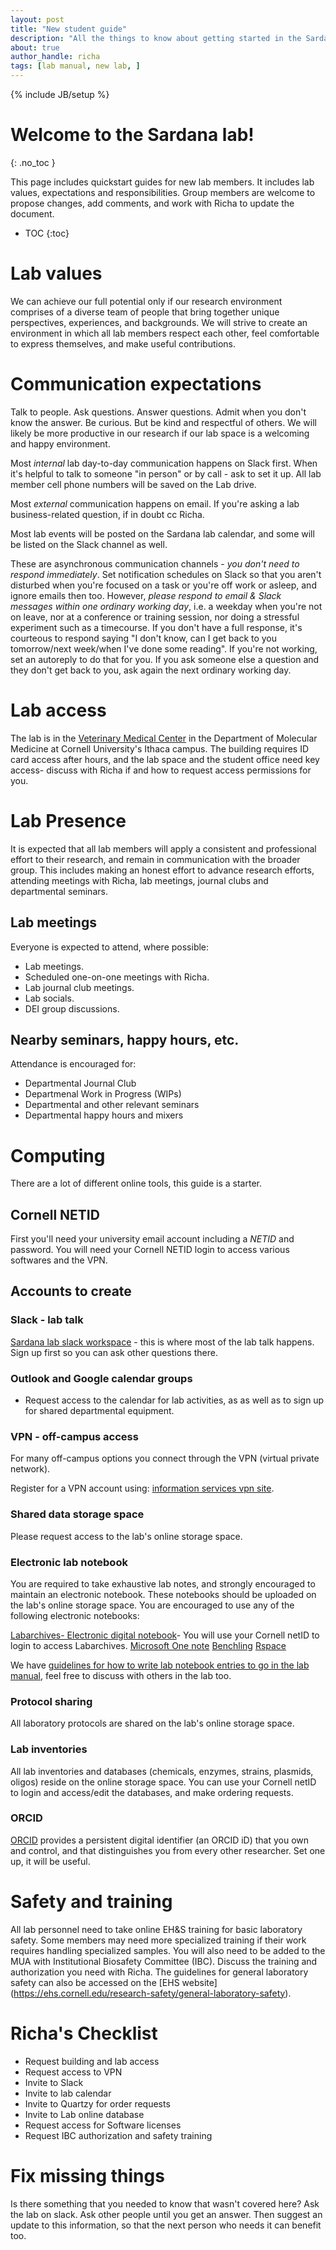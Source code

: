 ```yaml
---
layout: post
title: "New student guide"
description: "All the things to know about getting started in the Sardana lab"
about: true
author_handle: richa
tags: [lab manual, new lab, ]
---
```

{% include JB/setup %}

# Welcome to the Sardana lab!
{: .no_toc }

This page includes quickstart guides for new lab members. It includes lab values, expectations and responsibilities. Group members are welcome to propose changes, add comments, and work with Richa to update the document. 


* TOC
{:toc}

<a name="values"></a>

# Lab values

We can achieve our full potential only if our research environment comprises of a diverse team of people that bring together unique perspectives, experiences, and backgrounds. We will strive to create an environment in which all lab members respect each other, feel comfortable to express themselves, and make useful contributions.

<a name="communication"></a>

# Communication expectations

Talk to people. Ask questions. Answer questions. Admit when you don't know the answer. Be curious. But be kind and respectful of others. We will likely be more productive in our research if our lab space is a welcoming and happy environment.

Most _internal_ lab day-to-day communication happens on Slack first. When it's helpful to talk to someone "in person" or by call - ask to set it up. All lab member cell phone numbers will be saved on the Lab drive.  

Most _external_ communication happens on email. If you're asking a lab business-related question, if in doubt cc Richa.

Most lab events will be posted on the Sardana lab calendar, and some will be listed on the Slack channel as well.

These are asynchronous communication channels - *you don't need to respond immediately*.
Set notification schedules on Slack so that you aren't disturbed when you're focused on a task or you're off work or asleep, and ignore emails then too. However, *please respond to email & Slack messages within one ordinary working day*, i.e. a weekday when you're not on leave, nor at a conference or training session, nor doing a stressful experiment such as a timecourse. 
If you don't have a full response, it's courteous to respond saying "I don't know, can I get back to you tomorrow/next week/when I've done some reading". 
If you're not working, set an autoreply to do that for you. 
If you ask someone else a question and they don't get back to you, ask again the next ordinary working day.

<a name="access"></a>

# Lab access 

The lab is in the [Veterinary Medical Center](https://www.google.com/maps/place/930+Campus+Rd,+Ithaca,+NY+14853/@42.4474267,-76.4673541,17z/data=!3m1!4b1!4m5!3m4!1s0x89d081f87ed5e193:0x37bbabbf4ca02fc8!8m2!3d42.4474267!4d-76.4651654) in the Department of Molecular Medicine at Cornell University's Ithaca campus. The building requires ID card access after hours, and the lab space and the student office need key access- discuss with Richa if and how to request access permissions for you. 


<a name="planning"></a>

# Lab Presence

It is expected that all lab members will apply a consistent and professional effort to their research, and remain in communication with the broader group. This includes making an honest effort to advance research efforts, attending meetings with Richa, lab meetings, journal clubs and departmental seminars. 

## Lab meetings

Everyone is expected to attend, where possible:

* Lab meetings.
* Scheduled one-on-one meetings with Richa.
* Lab journal club meetings.
* Lab socials.
* DEI group discussions.

<!--For full details, see the [meetings overview lab manual page](meetings-overview). --> 


## Nearby seminars, happy hours, etc.

Attendance is encouraged for: 
* Departmental Journal Club
* Departmenal Work in Progress (WIPs)
* Departmental and other relevant seminars
* Departmental happy hours and mixers

<a name="computing"></a>

# Computing

There are a lot of different online tools, this guide is a starter.

## Cornell NETID 

First you'll need your university email account including a *NETID* and password. You will need your Cornell NETID login to access various softwares and the VPN.

<!--The university's email goes by default to [outlook](https://outlook.office.com/owa/?realm=ed.ac.uk), although it is possible to set up with other clients. 
Outlook has the advantage of interfacing with the outlook calendar system, sharepoint, microsoft teams, and so on.
So, we use it for the lab calendar. -->


## Accounts to create

### Slack - lab talk

[Sardana lab slack workspace](https://sardanalabslack.slack.com/) - this is where most of the lab talk happens. Sign up first so you can ask other questions there.

### Outlook and Google calendar groups

- Request access to the calendar for lab activities, as as well as to sign up for shared departmental equipment. 

### VPN - off-campus access

For many off-campus options you connect through the VPN (virtual private network).

Register for a VPN account using: [information services vpn site](https://it.cornell.edu/cuvpn). 

### Shared data storage space

Please request access to the lab's online storage space. 

### Electronic lab notebook

You are required to take exhaustive lab notes, and strongly encouraged to maintain an electronic notebook. These notebooks should be uploaded on the lab's online storage space. You are encouraged to use any of the following electronic notebooks:

[Labarchives- Electronic digital notebook](https://teaching.cornell.edu/learning-technologies/collaboration-tools/electronic-lab-notebooks-labarchives)- You will use your Cornell netID to login to access Labarchives.
[Microsoft One note](https://journals.plos.org/ploscompbiol/article?id=10.1371/journal.pcbi.1006918)
[Benchling](https://www.benchling.com/academic/)
[Rspace](https://www.researchspace.com/)

We have [guidelines for how to write lab notebook entries to go in the lab manual](), feel free to discuss with others in the lab too.

### Protocol sharing

All laboratory protocols are shared on the lab's online storage space.

### Lab inventories

All lab inventories and databases (chemicals, enzymes, strains, plasmids, oligos) reside on the online storage space. You can use your Cornell netID to login and access/edit the databases, and make ordering requests. 

### ORCID

[ORCID](https://orcid.org/) provides a persistent digital identifier (an ORCID iD) that you own and control, and that distinguishes you from every other researcher. Set one up, it will be useful.

<a name="safety"></a>

# Safety and training

All lab personnel need to take online EH&S training for basic laboratory safety. Some members may need more specialized training if their work requires handling specialized samples. You will also need to be added to the MUA with Institutional Biosafety Committee (IBC). Discuss the training and authorization you need with Richa. The guidelines for general laboratory safety can also be accessed on the [EHS website] (https://ehs.cornell.edu/research-safety/general-laboratory-safety).


<a name="edward_checklist"></a>

# Richa's Checklist

* Request building and lab access
* Request access to VPN 
* Invite to Slack
* Invite to lab calendar
* Invite to Quartzy for order requests
* Invite to Lab online database
* Request access for Software licenses
* Request IBC authorization and safety training

<a name="fix_things"></a>

# Fix missing things

Is there something that you needed to know that wasn't covered here? Ask the lab on slack. Ask other people until you get an answer. Then suggest an update to this information, so that the next person who needs it can benefit too.
